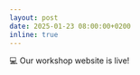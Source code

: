 ```yaml
---
layout: post
date: 2025-01-23 08:00:00+0200
inline: true
---
```


:computer: Our workshop website is live!
